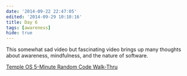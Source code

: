```yaml
---
date: '2014-09-22 22:47:05'
edited: '2014-09-29 10:10:16'
title: Day 6
tags: [awareness]
hide: true
---
```


This somewhat sad video but fascinating video brings up many thoughts about awareness, mindfulness, and the nature of software.

[Temple OS 5-Minute Random Code Walk-Thru](http://www.templeos.org/Wb/Accts/TS/Wb2/WalkThru.html)
